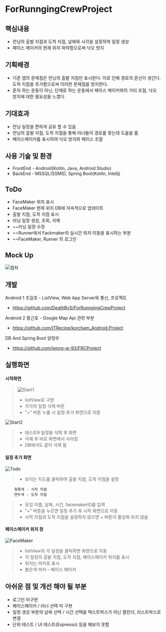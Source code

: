 # ForRunngingCrewProject

## 핵심내용

 * 런닝의 출발 지점과 도착 지점, 날짜와 시각을 설정하여 일정 생성
 * 페이스 메이커의 현재 위치 파악함으로써 낙오 방지

## 기획배경

* 기존 앱의 문제점은 런닝의 출발 지점만 표시한다. 이로 인해 경로의  혼선이 생긴다. 도착 지점을 추가함으로써 이러한 문제점을 방지한다.     
* 혼자 하는 운동이 아닌, 단체로 하는 운동에서 페이스 메이커와의 
    거리 조절, 낙오 방지에 대한 필요성을 느꼈다.

## 기대효과

* 런닝 일정을 편하게 공유 할 수 있음
* 런닝의 출발 지점, 도착 지점을 통해 러너들이 경로를 찾는데 도움을 줌
* 페이스메이커를 표시하여 낙오 방지와 페이스 조절

## 사용 기술 및 환경

* FrontEnd - Android(Kotiln, Java, Android Studio)
* BackEnd - MSSQL(SSMS), Spring Boot(Kotiln, Intellj) 

## ToDo

* FaceMaker 위치 표시
* FaceMaker 현제 위치 DB에 지속적으로 업데이트
* 출발 지점, 도착 지점 표시
* 러닝 일정 생성, 조회, 삭제
* ~~러닝 일정 수정
* ~~Runner에서 Fackmaker의 실시간 위치 이동을 표시하는 부분
* ~~FaceMaker, Runner 의 로그인

## Mock Up

![캡처](https://user-images.githubusercontent.com/46432795/70389259-4fd67b80-1a00-11ea-882e-f9d930d23fd1.JPG)

## 개발

Android 1 조길호 - ListView, Web App Server와 통신, 프로젝트 
* https://github.com/DeathByS/ForRunngingCrewProject

Android 2 황근호 - Google Map Api 관련 부분
* https://github.com/ITRecipe/korcham_Android.Project

DB And Spring Boot 양정우 
* https://github.com/jeong-w-93/FRCProject

## 실행화면

#### 시작화면 
> ![Start1](https://user-images.githubusercontent.com/46432795/70387648-06c7fc80-19eb-11ea-95bc-d196b0171f4c.png)
> * listView로 구현
> * 각각의 일정 삭제 버튼  
> * "+" 버튼 누를 시 일정 추가 화면으로 이동 
 
![Start2](https://user-images.githubusercontent.com/46432795/70387804-ef8a0e80-19ec-11ea-959c-e1f1b9e54973.png)
> * 테스트9 일정을 삭제 후 화면
> * 삭제 후 바로 화면에서 사라짐
> * DB에서도 같이 삭제 됨

#### 일정 추가 화면

![Todo](https://user-images.githubusercontent.com/46432795/70389078-e5bcd700-19fd-11ea-9d3e-a10e890c8b15.png)

> * 보이는 지도를 클릭하여 출발 지점, 
    도착 지점을 설정

        청록색 - 시작 지점 
        연두색 - 도착 지점
> * 모임 이름, 날짜, 시간, facemakerID를 입력
> * "+" 버튼을 누르면 일정 추가 후 시작 화면으로 이동
> * 시작 지점과 도착 지점을 설정하지 않으면 
    + 버튼이 활성화 되지 않음 

#### 페이스메이커 위치 창

![FaceMaker](https://user-images.githubusercontent.com/46432795/70389112-33394400-19fe-11ea-991c-f37cfb0ce6df.png)

> * listView의 각 일정을 클릭하면 화면으로 이동
> * 각 일정의 출발 지점, 도착 지점, 페이스메이커 위치를 표시
> * 위치는 마커로 표시
> * 붉은색 마커 – 페이스 메이커

## 아쉬운 점 및 개선 해야 될 부분

* 로그인 미구현
* 페이스메이커 / 러너 선택 미 구현
* 일정 생성 부분의 날짜 선택 / 시간 선택을 텍스트박스가 아닌 캘린더, 리스트박스로 변경
* 단위 테스트 / UI 테스트(Espresso) 등을 해보지 못함
  


